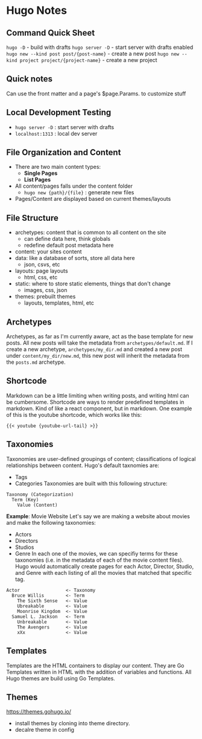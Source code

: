 # Hugo Notes

## Command Quick Sheet
`hugo -D` - build with drafts
`hugo server -D` - start server with drafts enabled
`hugo new --kind post post/{post-name}` - create a new post
`hugo new --kind project project/{project-name}` - create a new project

## Quick notes
Can use the front matter and a page's $page.Params. to customize stuff

## Local Development Testing
- `hugo server -D` : start server with drafts 
- `localhost:1313` : local dev server

## File Organization and Content
- There are two main content types:
  - **Single Pages**
  - **List Pages**
- All content/pages falls under the content folder
  - `hugo new {path}/{file}` : generate new files
- Pages/Content are displayed based on current themes/layouts

## File Structure
- archetypes: content that is common to all content on the site
  - can define data here, think globals
  - redefine default post metadata here
- content: your sites content
- data: like a database of sorts, store all data here
  - json, csvs, etc
- layouts: page layouts
  - html, css, etc
- static: where to store static elements, things that don't change
  - images, css, json
- themes: prebuilt themes
  - layouts, templates, html, etc

## Archetypes
Archetypes, as far as I'm currently aware, act as the base template for new posts. All new posts will take the metadata from `archetypes/default.md`. If I create a new archetype, `archetypes/my_dir.md` and created a new post under `content/my_dir/new.md`, this new post will inherit the metadata from the `posts.md` archetype.

## Shortcode
Markdown can be a little limiting when writing posts, and writing html can be cumbersome. Shortcode are ways to render predefined templates in markdown. Kind of like a react component, but in markdown. One example of this is the youtube shortcode, which works like this:
```
{{< youtube {youtube-url-tail} >}}
```

## Taxonomies
Taxonomies are user-defined groupings of content; classifications of logical relationships between content.
Hugo's default taxnomies are:
- Tags
- Categories
Taxonomies are built with this following structure:
```
Taxonomy (Categorization)
  Term (Key)
    Value (Content)
```
**Example**: Movie Website
Let's say we are making a website about movies and make the following taxonomies:
- Actors
- Directors
- Studios
- Genre
In each one of the movies, we can specifiy terms for these taxonomies (i.e. in the metadata of each of the movie content files). Hugo would automatically create pages for each Actor, Director, Studio, and Genre with each listing of all the movies that matched that specific tag.
```
Actor                 <- Taxonomy
  Bruce Willis        <- Term
    The Sixth Sense   <- Value
    Ubreakable        <- Value
    Moonrise Kingdom  <- Value
  Samuel L. Jackson   <- Term
    Unbreakable       <- Value
    The Avengers      <- Value
    xXx               <- Value
```

## Templates
Templates are the HTML containers to display our content. They are Go Templates written in HTML with the addition of variables and functions. All Hugo themes are build using Go Templates.

## Themes
https://themes.gohugo.io/

- install themes by cloning into theme directory.
- decalre theme in config

